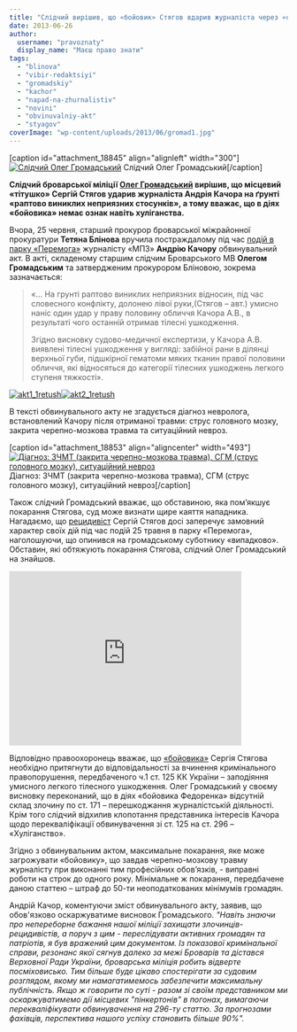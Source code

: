 ```yaml
---
title: "Слідчий вирішив, що «бойовик» Стягов вдарив журналіста через «особисту неприязнь»"
date: 2013-06-26
author: 
  username: "pravoznaty"
  display_name: "Маєш право знати"
tags: 
  - "blinova"
  - "vibir-redaktsiyi"
  - "gromadskiy"
  - "kachor"
  - "napad-na-zhurnalistiv"
  - "novini"
  - "obvinuvalniy-akt"
  - "styagov"
coverImage: "wp-content/uploads/2013/06/gromad1.jpg"
---
```


\[caption id="attachment\_18845" align="alignleft" width="300"\][![Слідчий Олег Громадський](https://mpz.brovary.org/wp-content/uploads/2013/06/XFlFwY2hUw0.jpg)](https://mpz.brovary.org/wp-content/uploads/2013/06/XFlFwY2hUw0.jpg) Слідчий Олег Громадський\[/caption\]

**Слідчий броварської міліції [Олег Громадський](https://vk.com/id183638261) вирішив, що місцевий «тітушко» Сергій Стягов ударив журналіста Андрія Качора на ґрунті «раптово виниклих неприязних стосунків», а тому вважає, що в діях «бойовика» немає ознак навіть хуліганства.**

Вчора, 25 червня, старший прокурор броварської міжрайонної прокуратури **Тетяна Блінова** вручила постраждалому під час [подій в парку «Перемога»](https://mpz.brovary.org/krivavi-sutichki-vidbulis-u-brovarah-mizh-meshkantsyami-ta-zabudovnikami-tsentralnogo-parku/) журналісту «МПЗ» **Андрію Качору** обвинувальний акт. В акті, складеному старшим слідчим Броварського МВ **Олегом Громадським** та затвердженим прокурором Бліновою, зокрема зазначається:

> «… На грунті раптово виниклих неприязних відносин, під час словесного конфлікту, долонею лівої руки,(Стягов – авт.) умисно наніс один удар у праву половину обличчя Качора А.В., в результаті чого останній отримав тілесні ушкодження.
> 
> Згідно висновку судово-медичної експертизи, у Качора А.В. виявлені тілесні ушкодження у вигляді: забійної рани в ділянці верхньої губи, підшкірної гематоми мяких тканин правої половини обличчя, які відносяться до категорії тілесних ушкоджень легкого ступеня тяжкості».

[![akt1_1retush](https://mpz.brovary.org/wp-content/uploads/2013/06/akt1_1retush.jpg)](https://mpz.brovary.org/wp-content/uploads/2013/06/akt1_1retush.jpg)[![akt2_1retush](https://mpz.brovary.org/wp-content/uploads/2013/06/akt2_1retush.jpg)](https://mpz.brovary.org/wp-content/uploads/2013/06/akt2_1retush.jpg)

В тексті обвинувального акту не згадується діагноз невролога, встановлений Качору після отриманої травми: струс головного мозку, закрита черепно-мозкова травма та ситуаційний невроз.

\[caption id="attachment\_18853" align="aligncenter" width="493"\][![Діагноз: ЗЧМТ (закрита черепно-мозкова травма), СГМ (струс головного мозку), ситуаційний невроз](https://mpz.brovary.org/wp-content/uploads/2013/06/1169_612421978781416_571789943_n.jpg)](https://mpz.brovary.org/wp-content/uploads/2013/06/1169_612421978781416_571789943_n.jpg) Діагноз: ЗЧМТ (закрита черепно-мозкова травма), СГМ (струс головного мозку), ситуаційний невроз\[/caption\]

Також слідчий Громадський вважає, що обставиною, яка пом’якшує покарання Стягова, суд може визнати щире каяття нападника. Нагадаємо, що [рецидивіст](https://mpz.brovary.org/brovarskiy-titushko-viyavivsya-dvichi-sudimim-retsidivistom/) Сергій Стягов досі заперечує замовний характер своїх дій під час подій 25 травня в парку «Перемога», наголошуючи, що опинився на громадському суботнику «випадково». Обставин, які обтяжують покарання Стягова, слідчий Олег Громадський на знайшов.

<iframe src="https://www.youtube.com/embed/vViSfB1i38k" height="315" width="420" allowfullscreen frameborder="0"></iframe>

Відповідно правоохоронець вважає, що [«бойовика»](https://mpz.brovary.org/stvoryuyemo-reyestr-brovarskih-sportsmeniv-boyovikiv/) Сергія Стягова необхідно притягнути до відповідальності за вчинення кримінального правопорушення, передбаченого ч.1 ст. 125 КК України – заподіяння умисного легкого тілесного ушкодження. Олег Громадський у своєму висновку переконаний, що в діях «бойовика Федоренка» відсутній склад злочину по ст. 171 – перешкоджання журналістській діяльності. Крім того слідчий відхилив клопотання представника інтересів Качора щодо перекваліфікації обвинувачення зі ст. 125 на ст. 296 – «Хуліганство».

Згідно з обвинувальним актом, максимальне покарання, яке може загрожувати «бойовику», що завдав черепно-мозкову травму журналісту при виконанні тим професійних обов’язків, - виправні роботи на строк до одного року. Мінімальне ж покарання, передбачене даною статтею – штраф до 50-ти неоподаткованих мінімумів громадян.

Андрій Качор, коментуючи зміст обвинувального акту, заявив, що обов'язково оскаржуватиме висновок Громадського. _"Навіть знаючи про непереборне бажання нашої міліції захищати злочинців-рецидивістів, а поруч з цим - переслідувати активних громадян та патріотів, я був вражений цим документом. Із показової кримінальної справи, резонанс якої сягнув далеко за межі Броварів та дістався Верховної Ради України, броварська міліція робить відверте посміховисько. Тим більше буде цікаво спостерігати за судовим розглядом, якому ми намагатимемось забезпечити максимальну публічність. Якщо ж говорити по суті - разом зі своїм представником ми оскаржуватимемо дії місцевих "пінкертонів" в погонах, вимагаючи перекваліфікувати обвинувачення на 296-ту статтю. За прогнозами фахівців, перспектива нашого успіху становить більше 90%"._
